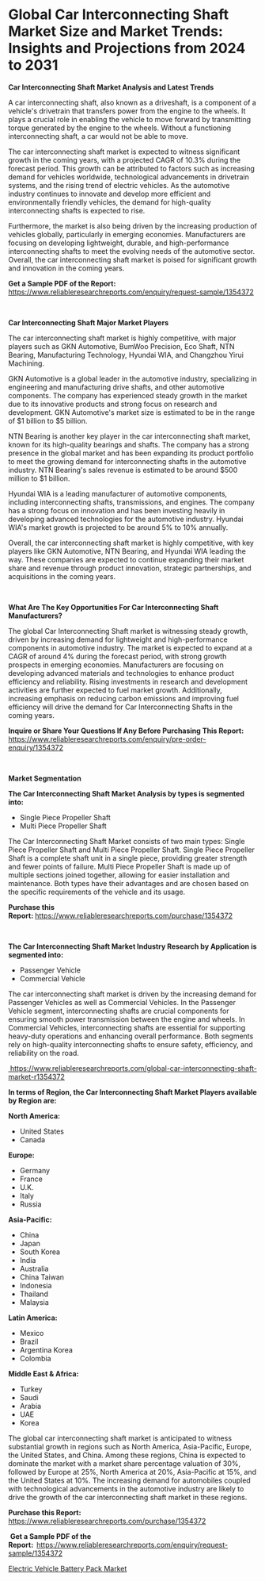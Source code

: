 <p><h1>Global Car Interconnecting Shaft Market Size and Market Trends: Insights and Projections from 2024 to 2031</h1></p><p><strong>Car Interconnecting Shaft Market Analysis and Latest Trends</strong></p>
<p><p>A car interconnecting shaft, also known as a driveshaft, is a component of a vehicle's drivetrain that transfers power from the engine to the wheels. It plays a crucial role in enabling the vehicle to move forward by transmitting torque generated by the engine to the wheels. Without a functioning interconnecting shaft, a car would not be able to move.</p><p>The car interconnecting shaft market is expected to witness significant growth in the coming years, with a projected CAGR of 10.3% during the forecast period. This growth can be attributed to factors such as increasing demand for vehicles worldwide, technological advancements in drivetrain systems, and the rising trend of electric vehicles. As the automotive industry continues to innovate and develop more efficient and environmentally friendly vehicles, the demand for high-quality interconnecting shafts is expected to rise.</p><p>Furthermore, the market is also being driven by the increasing production of vehicles globally, particularly in emerging economies. Manufacturers are focusing on developing lightweight, durable, and high-performance interconnecting shafts to meet the evolving needs of the automotive sector. Overall, the car interconnecting shaft market is poised for significant growth and innovation in the coming years.</p></p>
<p><strong>Get a Sample PDF of the Report:&nbsp;</strong> <a href="https://www.reliableresearchreports.com/enquiry/request-sample/1354372">https://www.reliableresearchreports.com/enquiry/request-sample/1354372</a></p>
<p>&nbsp;</p>
<p><strong>Car Interconnecting Shaft Major Market Players</strong></p>
<p><p>The car interconnecting shaft market is highly competitive, with major players such as GKN Automotive, BumWoo Precision, Eco Shaft, NTN Bearing, Manufacturing Technology, Hyundai WIA, and Changzhou Yirui Machining.</p><p>GKN Automotive is a global leader in the automotive industry, specializing in engineering and manufacturing drive shafts, and other automotive components. The company has experienced steady growth in the market due to its innovative products and strong focus on research and development. GKN Automotive's market size is estimated to be in the range of $1 billion to $5 billion.</p><p>NTN Bearing is another key player in the car interconnecting shaft market, known for its high-quality bearings and shafts. The company has a strong presence in the global market and has been expanding its product portfolio to meet the growing demand for interconnecting shafts in the automotive industry. NTN Bearing's sales revenue is estimated to be around $500 million to $1 billion.</p><p>Hyundai WIA is a leading manufacturer of automotive components, including interconnecting shafts, transmissions, and engines. The company has a strong focus on innovation and has been investing heavily in developing advanced technologies for the automotive industry. Hyundai WIA's market growth is projected to be around 5% to 10% annually.</p><p>Overall, the car interconnecting shaft market is highly competitive, with key players like GKN Automotive, NTN Bearing, and Hyundai WIA leading the way. These companies are expected to continue expanding their market share and revenue through product innovation, strategic partnerships, and acquisitions in the coming years.</p></p>
<p>&nbsp;</p>
<p><strong>What Are The Key Opportunities For Car Interconnecting Shaft Manufacturers?</strong></p>
<p><p>The global Car Interconnecting Shaft market is witnessing steady growth, driven by increasing demand for lightweight and high-performance components in automotive industry. The market is expected to expand at a CAGR of around 4% during the forecast period, with strong growth prospects in emerging economies. Manufacturers are focusing on developing advanced materials and technologies to enhance product efficiency and reliability. Rising investments in research and development activities are further expected to fuel market growth. Additionally, increasing emphasis on reducing carbon emissions and improving fuel efficiency will drive the demand for Car Interconnecting Shafts in the coming years.</p></p>
<p><strong>Inquire or Share Your Questions If Any Before Purchasing This Report:</strong> <a href="https://www.reliableresearchreports.com/enquiry/pre-order-enquiry/1354372">https://www.reliableresearchreports.com/enquiry/pre-order-enquiry/1354372</a></p>
<p>&nbsp;</p>
<p><strong>Market Segmentation</strong></p>
<p><strong>The Car Interconnecting Shaft Market Analysis by types is segmented into:</strong></p>
<p><ul><li>Single Piece Propeller Shaft</li><li>Multi Piece Propeller Shaft</li></ul></p>
<p><p>The Car Interconnecting Shaft Market consists of two main types: Single Piece Propeller Shaft and Multi Piece Propeller Shaft. Single Piece Propeller Shaft is a complete shaft unit in a single piece, providing greater strength and fewer points of failure. Multi Piece Propeller Shaft is made up of multiple sections joined together, allowing for easier installation and maintenance. Both types have their advantages and are chosen based on the specific requirements of the vehicle and its usage.</p></p>
<p><strong>Purchase this Report:&nbsp;</strong><a href="https://www.reliableresearchreports.com/purchase/1354372">https://www.reliableresearchreports.com/purchase/1354372</a></p>
<p>&nbsp;</p>
<p><strong>The Car Interconnecting Shaft Market Industry Research by Application is segmented into:</strong></p>
<p><ul><li>Passenger Vehicle</li><li>Commercial Vehicle</li></ul></p>
<p><p>The car interconnecting shaft market is driven by the increasing demand for Passenger Vehicles as well as Commercial Vehicles. In the Passenger Vehicle segment, interconnecting shafts are crucial components for ensuring smooth power transmission between the engine and wheels. In Commercial Vehicles, interconnecting shafts are essential for supporting heavy-duty operations and enhancing overall performance. Both segments rely on high-quality interconnecting shafts to ensure safety, efficiency, and reliability on the road.</p></p>
<p><a href="https://www.reliableresearchreports.com/global-car-interconnecting-shaft-market-r1354372">&nbsp;https://www.reliableresearchreports.com/global-car-interconnecting-shaft-market-r1354372</a></p>
<p><strong>In terms of Region, the Car Interconnecting Shaft Market Players available by Region are:</strong></p>
<p>
    <p> <strong> North America: </strong>
        <ul>
            <li>United States</li>
            <li>Canada</li>
        </ul>
        </p> 
    <p> <strong> Europe: </strong>
        <ul>
            <li>Germany</li>
            <li>France</li>
            <li>U.K.</li>
            <li>Italy</li>
            <li>Russia</li>
        </ul>
        </p> 
    <p> <strong> Asia-Pacific: </strong>
        <ul>
            <li>China</li>
            <li>Japan</li>
            <li>South Korea</li>
            <li>India</li>
            <li>Australia</li>
            <li>China Taiwan</li>
            <li>Indonesia</li>
            <li>Thailand</li>
            <li>Malaysia</li>
        </ul>
        </p> 
    <p> <strong> Latin America: </strong>
        <ul>
            <li>Mexico</li>
            <li>Brazil</li>
            <li>Argentina Korea</li>
            <li>Colombia</li>
        </ul>
        </p> 
    <p> <strong> Middle East & Africa: </strong>
        <ul>
            <li>Turkey</li>
            <li>Saudi</li>
            <li>Arabia</li>
            <li>UAE</li>
            <li>Korea</li>
        </ul>
    </p>
    </p>
<p><p>The global car interconnecting shaft market is anticipated to witness substantial growth in regions such as North America, Asia-Pacific, Europe, the United States, and China. Among these regions, China is expected to dominate the market with a market share percentage valuation of 30%, followed by Europe at 25%, North America at 20%, Asia-Pacific at 15%, and the United States at 10%. The increasing demand for automobiles coupled with technological advancements in the automotive industry are likely to drive the growth of the car interconnecting shaft market in these regions.</p></p>
<p><strong>Purchase this Report: </strong><a href="https://www.reliableresearchreports.com/purchase/1354372">https://www.reliableresearchreports.com/purchase/1354372</a></p>
<p>&nbsp;<strong>Get a Sample PDF of the Report:&nbsp;&nbsp;</strong><a href="https://www.reliableresearchreports.com/enquiry/request-sample/1354372">https://www.reliableresearchreports.com/enquiry/request-sample/1354372</a></p>
<p><strong></strong></p>
<p><p><a href="https://github.com/gamblestampleyjenny50m5sl6/Market-Research-Report-List-3/blob/main/electric-vehicle-battery-pack-market.md">Electric Vehicle Battery Pack Market</a></p></p>